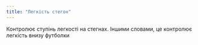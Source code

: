 ```yaml
---
title: "Легкість стегон"
---
```


Контролює ступінь легкості на стегнах. Іншими словами, це контролює легкість внизу футболки




